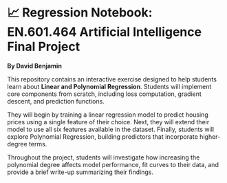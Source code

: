 # 📈 Regression Notebook: EN.601.464 Artificial Intelligence Final Project
**By David Benjamin**

This repository contains an interactive exercise designed to help students learn about **Linear and Polynomial Regression**. Students will implement core components from scratch, including loss computation, gradient descent, and prediction functions.

They will begin by training a linear regression model to predict housing prices using a single feature of their choice.
Next, they will extend their model to use all six features available in the dataset.
Finally, students will explore Polynomial Regression, building predictors that incorporate higher-degree terms.

Throughout the project, students will investigate how increasing the polynomial degree affects model performance,
fit curves to their data, and provide a brief write-up summarizing their findings.
